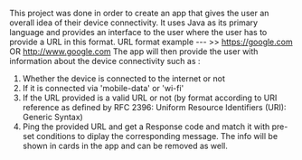 This project was done in order to create an app that gives the user an overall idea of their device connectivity.
It uses Java as its primary language and provides an interface to the user where the user has to provide a URL in this format.
URL format example  --- >>   https://google.com      OR   http://www.google.com
The app will then provide the user with information about the device connectivity such as :
 1. Whether the device is connected to the internet or not
 2. If it is connected via 'mobile-data' or 'wi-fi'
 3. If the URL provided is a valid URL or not (by format according to URI reference as defined by RFC 2396: Uniform Resource Identifiers (URI): Generic Syntax)
 4. Ping the provided URL and get a Response code and match it with pre-set conditions to diplay the corresponding message.
The info will be shown in cards in the app and can be removed as well.
